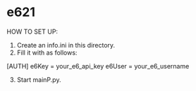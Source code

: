 # e621

HOW TO SET UP:

1. Create an info.ini in this directory.
2. Fill it with as follows:

[AUTH]
e6Key = your_e6_api_key
e6User = your_e6_username

3. Start mainP.py.
